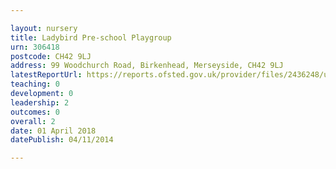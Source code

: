 ```yaml
---

layout: nursery
title: Ladybird Pre-school Playgroup
urn: 306418
postcode: CH42 9LJ
address: 99 Woodchurch Road, Birkenhead, Merseyside, CH42 9LJ
latestReportUrl: https://reports.ofsted.gov.uk/provider/files/2436248/urn/306418.pdf
teaching: 0
development: 0
leadership: 2
outcomes: 0
overall: 2
date: 01 April 2018 
datePublish: 04/11/2014

---
```

